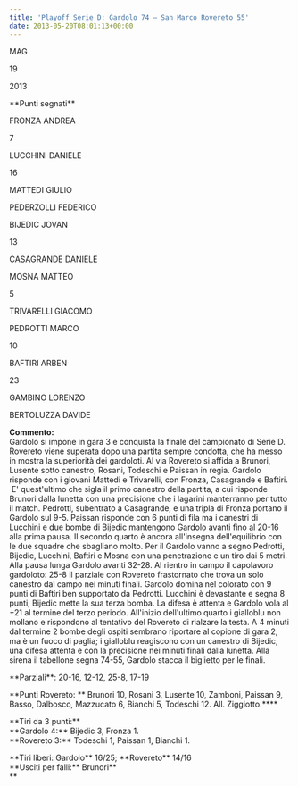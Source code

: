 ```yaml
---
title: 'Playoff Serie D: Gardolo 74 – San Marco Rovereto 55'
date: 2013-05-20T08:01:13+00:00
---
```

MAG

19

2013

\*\*Punti segnati\*\*

FRONZA ANDREA

7

LUCCHINI DANIELE

16

MATTEDI GIULIO

PEDERZOLLI FEDERICO

BIJEDIC JOVAN

13

CASAGRANDE DANIELE

MOSNA MATTEO

5

TRIVARELLI GIACOMO

PEDROTTI MARCO

10

BAFTIRI ARBEN

23

GAMBINO LORENZO

BERTOLUZZA DAVIDE

**Commento:**  
Gardolo si impone in gara 3 e conquista la finale del campionato di Serie D. Rovereto viene superata dopo una partita sempre condotta, che ha messo in mostra la superiorità dei gardoloti. Al via Rovereto si affida a Brunori, Lusente sotto canestro, Rosani, Todeschi e Paissan in regia. Gardolo risponde con i giovani Mattedi e Trivarelli, con Fronza, Casagrande e Baftiri.  E' quest'ultimo che sigla il primo canestro della partita, a cui risponde Brunori dalla lunetta con una precisione che i lagarini manterranno per tutto il match. Pedrotti, subentrato a Casagrande, e una tripla di Fronza portano il Gardolo sul 9-5. Paissan risponde con 6 punti di fila ma i canestri di Lucchini e due bombe di Bijedic mantengono Gardolo avanti fino al 20-16 alla prima pausa. Il secondo quarto è ancora all'insegna dell'equilibrio con le due squadre che sbagliano molto. Per il Gardolo vanno a segno Pedrotti, Bijedic, Lucchini, Baftiri e Mosna con una penetrazione e un tiro dai 5 metri. Alla pausa lunga Gardolo avanti 32-28. Al rientro in campo il capolavoro gardoloto: 25-8 il parziale con Rovereto frastornato che trova un solo canestro dal campo nei minuti finali. Gardolo domina nel colorato con 9 punti di Baftiri ben supportato da Pedrotti. Lucchini è devastante e segna 8 punti, Bijedic mette la sua terza bomba. La difesa è attenta e Gardolo vola al +21 al termine del terzo periodo. All'inizio dell'ultimo quarto i gialloblu non mollano e rispondono al tentativo del Rovereto di rialzare la testa. A 4 minuti dal termine 2 bombe degli ospiti sembrano riportare al copione di gara 2, ma è un fuoco di paglia; i gialloblu reagiscono con un canestro di Bijedic, una difesa attenta e con la precisione nei minuti finali dalla lunetta. Alla sirena il tabellone segna 74-55, Gardolo stacca il biglietto per le finali.

\*\*Parziali\*\*: 20-16, 12-12, 25-8, 17-19

\*\*Punti Rovereto: \*\* Brunori 10, Rosani 3, Lusente 10, Zamboni, Paissan 9, Basso, Dalbosco, Mazzucato 6, Bianchi 5, Todeschi 12. All. Ziggiotto.\*\*\*\*

\*\*Tiri da 3 punti:\*\*  
\*\*Gardolo 4:\*\* Bijedic 3, Fronza 1.  
\*\*Rovereto 3:\*\* Todeschi 1, Paissan 1, Bianchi 1.

\*\*Tiri liberi: Gardolo\*\* 16/25; \*\*Rovereto\*\* 14/16  
\*\*Usciti per falli:\*\* Brunori\*\*  
\*\*